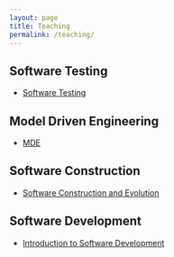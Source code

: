 ```yaml
---
layout: page
title: Teaching
permalink: /teaching/
---
```


## Software Testing

- [Software Testing](https://sunye.github.io/software-testing)

## Model Driven Engineering

- [MDE](https://sunye.github.io/mde)

## Software Construction

- [Software Construction and Evolution](https://sunye.github.io/software-construction)

## Software Development

- [Introduction to Software Development](https://sunye.github.io/software-development)